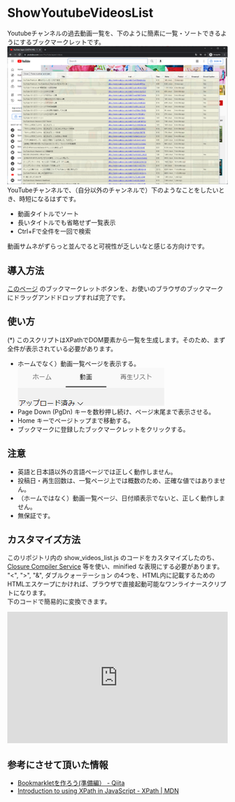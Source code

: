 # ShowYoutubeVideosList
Youtubeチャンネルの過去動画一覧を、下のように簡素に一覧・ソートできるようにするブックマークレットです。  
![screenshot1.png](./img/screenshot1.png)
YouTubeチャンネルで、（自分以外のチャンネルで）下のようなことをしたいとき、時短になるはずです。

- 動画タイトルでソート
- 長いタイトルでも省略せず一覧表示
- Ctrl+Fで全件を一回で検索

動画サムネがずらっと並んでると可視性が乏しいなと感じる方向けです。

## 導入方法
[このページ](https://haganech.github.io/ShowYoutubeVideosList/) のブックマークレットボタンを、お使いのブラウザのブックマークにドラッグアンドドロップすれば完了です。

## 使い方
(*) このスクリプトはXPathでDOM要素から一覧を生成します。そのため、まず全件が表示されている必要があります。

- ホームでなく）動画一覧ページを表示する。  
    ![screenshot2.png](./img/screenshot2.png)
- Page Down (PgDn) キーを数秒押し続け、ページ末尾まで表示させる。
- Home キーでページトップまで移動する。
- ブックマークに登録したブックマークレットをクリックする。

## 注意
- 英語と日本語以外の言語ページでは正しく動作しません。
- 投稿日・再生回数は、一覧ページ上では概数のため、正確な値ではありません。
- （ホームではなく）動画一覧ページ、日付順表示でないと、正しく動作しません。
- 無保証です。

## カスタマイズ方法
このリポジトリ内の show_videos_list.js のコードをカスタマイズしたのち、[Closure Compiler Service](https://closure-compiler.appspot.com/) 等を使い、minified な表現にする必要があります。  
"<", ">", "&", ダブルクォーテーション の4つを、HTML内に記載するためのHTMLエスケープにかければ、ブラウザで直接起動可能なワンライナースクリプトになります。  
下のコードで簡易的に変換できます。  
<iframe height="300" style="width: 100%;" scrolling="no" title="Untitled" src="https://codepen.io/hg0/embed/YzEgmGy?default-tab=html%2Cresult" frameborder="no" loading="lazy" allowtransparency="true" allowfullscreen="true">
  See the Pen <a href="https://codepen.io/hg0/pen/YzEgmGy">
  Untitled</a> by Hagane (<a href="https://codepen.io/hg0">@hg0</a>)
  on <a href="https://codepen.io">CodePen</a>.
</iframe>

## 参考にさせて頂いた情報
- [Bookmarkletを作ろう(準備編） - Qiita](https://qiita.com/kanaxx/items/63debe502aacd73c3cb8)
- [Introduction to using XPath in JavaScript - XPath | MDN](https://developer.mozilla.org/en-US/docs/Web/XPath/Introduction_to_using_XPath_in_JavaScript)